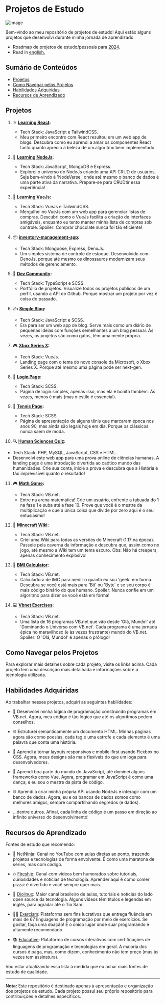 # Projetos de Estudo

![image](https://github.com/viniciusnevescosta/learning-projects/assets/66970818/2b0cf043-cdee-4d28-8798-32f5e21a7e3c)

Bem-vindo ao meu repositório de projetos de estudo! Aqui estão alguns projetos que desenvolvi durante minha jornada de aprendizado.

- Roadmap de projetos de estudo/pessoais para [2024](https://github.com/users/viniciusnevescosta/projects/3).
- Read in [english.](en_README.md)

## Sumário de Conteúdos

- [Projetos](#projetos)
- [Como Navegar pelos Projetos](#como-navegar-pelos-projetos)
- [Habilidades Adquiridas](#habilidades-adquiridas)
- [Recursos de Aprendizado](#recursos-de-aprendizado)

## Projetos

1. ⚛️ **[Learning React](https://github.com/viniciusnevescosta/learning-react):**
   - Tech Stack: JavaScript e TailwindCSS.
   - Meu primeiro encontro com React resultou em um web app de blogs. Descubra como eu aprendi a amar os componentes React tanto quanto aprecio a beleza de um algoritmo bem implementado.
  
2. 🚀 **[Learning NodeJs](https://github.com/viniciusnevescosta/learning-nodejs):**
   - Tech Stack: JavaScript, MongoDB e Express.
   - Explorei o universo do NodeJs criando uma API CRUD de usuários. Seja bem-vindo à 'NodeVerse', onde até mesmo o banco de dados é uma parte ativa da narrativa. Prepare-se para CRUDtir essa experiência!
  
3. 🖖 **[Learning VueJs](https://github.com/viniciusnevescosta/learning-vuejs):**
   - Tech Stack: VueJs e TailwindCSS.
   - Mergulhei no VueJs com um web app para gerenciar listas de compras. Descubri como o VueJs facilita a criação de interfaces amigáveis, enquanto eu tento manter minha lista de compras sob controle. Spoiler: Comprar chocolate nunca foi tão eficiente!
  
4. 📦 **[inventory-management-app](https://github.com/viniciusnevescosta/learning-vuejs):**
   - Tech Stack: Mongoose, Express, DenoJs.
   - Um simples sistema de controle de estoque. Desenvolvido com DenoJs, porque até mesmo os dinossauros modernizam seus métodos de gerenciamento.
  
5. 💼 **[Dev Community](https://github.com/viniciusnevescosta/dev-community):**
   - Tech Stack: TypeScript e SCSS.
   - Portfólio de projetos. Visualize todos os projetos públicos de um perfil, usando a API do Github. Porque mostrar um projeto por vez é coisa do passado.

6. ✍️ **[Simple Blog](https://github.com/viniciusnevescosta/challenge-codelandia-blog):**
    - Tech Stack: JavaScript e SCSS.
    - Era para ser um web app de blog. Serve mais como um diário de pequenas ideias com funções semelhantes a um blog pessoal. Às vezes, os projetos são como gatos, têm uma mente própria.

7. 🎮 **[Xbox Series X](https://github.com/viniciusnevescosta/concept-xbox-page):**
    - Tech Stack: VueJs.
    - Landing page com o tema do novo console da Microsoft, o Xbox Series X. Porque até mesmo uma página pode ser next-gen.

8. 🔐 **[Login Page](https://github.com/viniciusnevescosta/login-page):**
    - Tech Stack: SCSS.
    - Página de login simples, apenas isso, mas ela é bonita também. Às vezes, menos é mais (mas o estilo é essencial).

9. 👟 **[Tennis Page](https://github.com/viniciusnevescosta/challenge-codelandia-jordan-shoes):**
    - Tech Stack: SCSS.
    - Página de apresentação de alguns tênis que marcaram época nos anos 90, mas ainda são legais hoje em dia. Porque os clássicos nunca saem de moda.

10. 🔍 **[Human Sciences Quiz](https://github.com/viniciusnevescosta/schoolwork-quiz-webapp):**
   - Tech Stack: PHP, MySQL, JavaScript, CSS e HTML.
   - Desenvolvi este web app para uma prova online de ciências humanas. A landing page é uma introdução divertida ao caótico mundo das humanidades. Crie sua conta, inicie a prova e descubra que a História é tão imprevisível quanto o resultado!

11. 🎮 **[Math Game](https://github.com/viniciusnevescosta/schoolwork-mathgame):**
      - Tech Stack: VB.net.
      - Entre na arena matemática! Crie um usuário, enfrente a tabuada do 1 na fase 1 e suba até a fase 10. Prove que você é o mestre da multiplicação e que a única coisa que divide por zero aqui é o seu entusiasmo!
  
12. 📘 **[Minecraft Wiki](https://github.com/viniciusnevescosta/schoolwork-bmi-calculator):**
      - Tech Stack: VB.net.
      - Criei uma Wiki para todas as versões do Minecraft (1.17 na época). Passeie pela caverna da informação e descubra que, assim como no jogo, até mesmo a Wiki tem um tema escuro. Obs: Não há creepers, apenas conhecimento explosivo!

13. 📏 **[BMI Calculator](https://github.com/viniciusnevescosta/schoolwork-bmi-calculator):**
      - Tech Stack: VB.net.
      - Calculadora de IMC para medir o quanto eu sou 'geek' em forma. Descubra se você está mais para 'Bit' ou 'Byte' e se seu corpo é mais código binário do que humano. Spoiler: Nunca confie em um algoritmo para dizer se você está em forma!
  
14. 💻 **[Vbnet Exercises](https://github.com/viniciusnevescosta/schoolwork-vbnet-programs):**
      - Tech Stack: VB.net.
      - Uma lista de 16 programas VB.net que vão desde 'Olá, Mundo!' até 'Dominando o Universo com VB.net'. Cada programa é uma jornada épica no maravilhoso (e às vezes frustrante) mundo do VB.net. Spoiler: O 'Olá, Mundo!' é apenas o prólogo!
  
## Como Navegar pelos Projetos

Para explorar mais detalhes sobre cada projeto, visite os links acima. Cada projeto tem uma descrição mais detalhada e informações sobre a tecnologia utilizada.

## Habilidades Adquiridas

Ao trabalhar nesses projetos, adquiri as seguintes habilidades:

- 🧠 Desenvolvi minha lógica de programação construindo programas em VB.net. Agora, meu código é tão lógico que até os algoritmos pedem conselhos.

- 🌐 Estruturei semanticamente um documento HTML. Minhas páginas agora são como poesias, cada tag é uma estrofe e cada elemento é uma palavra que conta uma história.

- 📱 Aprendi a tornar layouts responsivos e mobile-first usando Flexbox no CSS. Agora, meus designs são mais flexíveis do que um ioga para desenvolvedores.

- 🚀 Aprendi boa parte do mundo do JavaScript, até dominei alguns frameworks como Vue. Agora, programar em JavaScript é como uma dança, e eu sou o mestre da pista de código.

- 🌐 Aprendi a criar minha própria API usando NodeJs e interagir com um banco de dados. Agora, eu e os bancos de dados somos como melhores amigos, sempre compartilhando segredos (e dados).

- ...dentre outros. Afinal, cada linha de código é um passo em direção ao infinito universo do desenvolvimento!

## Recursos de Aprendizado

Fontes de estudo que recomendo:

- 🥷 [NetNinja](https://www.youtube.com/@NetNinja): Canal no YouTube com aulas diretas ao ponto, trazendo projetos e tecnologias de forma envolvente. É como uma maratona de séries, mas com código.

- 🔥 [Fireship](https://www.youtube.com/@fireship): Canal com vídeos bem humorados sobre tutoriais, curiosidades e notícias de tecnologia. Aprender aqui é como comer pizza: é divertido e você sempre quer mais.

- 🐧 [Diolinux](https://www.youtube.com/@Diolinux): Maior canal brasileiro de aulas, tutoriais e notícias do lado open source da tecnologia. Alguns vídeos têm títulos e legendas em inglês, para agradar até o Tio Sam.

- 🏋️‍♂️ [Exercism](https://exercism.org/): Plataforma sem fins lucrativos que entrega fluência em mais de 67 linguagens de programação por meio de exercícios. Se gostar, faça uma doação! É o único lugar onde suar programando é altamente recomendado.

- 📚 [Educative](https://www.educative.io/): Plataforma de cursos interativos com certificações de linguagens de programação e tecnologias em geral. A maioria dos cursos é paga, mas, como dizem, conhecimento não tem preço (mas às vezes tem assinatura).

Vou estar atualizando essa lista à medida que eu achar mais fontes de estudo de qualidade.

---

**Nota:** Este repositório é destinado apenas à apresentação e organização dos projetos de estudo. Cada projeto possui seu próprio repositório para contribuições e detalhes específicos.

